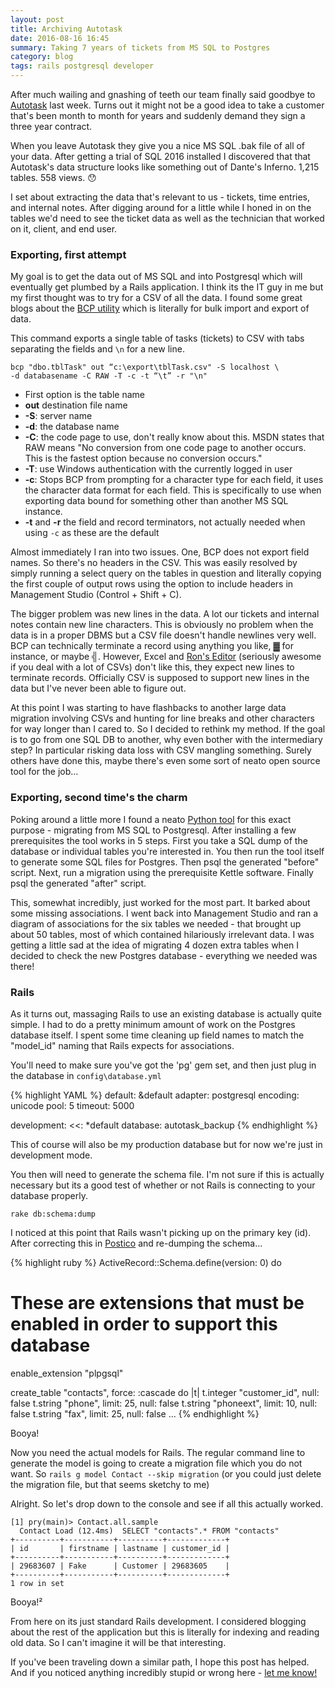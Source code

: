 ```yaml
---
layout: post
title: Archiving Autotask
date: 2016-08-16 16:45
summary: Taking 7 years of tickets from MS SQL to Postgres
category: blog
tags: rails postgresql developer
---
```


After much wailing and gnashing of teeth our team finally said goodbye to [Autotask][1] last week.  Turns out it might not be a good idea to take a customer that's been month to month for years and suddenly demand they sign a three year contract.  

When you leave Autotask they give you a nice MS SQL .bak file of all of your data.   After getting a trial of SQL 2016 installed I discovered that that Autotask's data structure looks like something out of Dante's Inferno.  1,215 tables.  558 views. 😯 

I set about extracting the data that's relevant to us - tickets, time entries, and internal notes.  After digging around for a little while I honed in on the tables we'd need to see the ticket data as well as the technician that worked on it, client, and end user.  

### Exporting, first attempt

My goal is to get the data out of MS SQL and into Postgresql which will eventually get plumbed by a Rails application.  I think its the IT guy in me but my first thought was to try for a CSV of all the data.  I found some great blogs about the [BCP utility][2] which is literally for bulk import and export of data.

This command exports a single table of tasks (tickets) to CSV with tabs separating the fields and ```\n``` for a new line.  

```
bcp "dbo.tblTask" out “c:\export\tblTask.csv" -S localhost \
-d databasename -C RAW -T -c -t “\t” -r "\n"
```

* First option is the table name
* **out** destination file name
* **-S**: server name
* **-d**: the database name
* **-C**: the code page to use, don't really know about this.  MSDN states that RAW means "No conversion from one code page to another occurs. This is the fastest option because no conversion occurs."
* **-T**: use Windows authentication with the currently logged in user
* **-c**: Stops BCP from prompting for a character type for each field, it uses the character data format for each field.  This is specifically to use when exporting data bound for something other than another MS SQL instance.
* **-t** and **-r** the field and record terminators, not actually needed when using ```-c``` as these are the default

Almost immediately I ran into two issues.  One, BCP
does not export field names.  So there's no headers in the CSV.  This was easily resolved by simply running a select query on the tables in question and literally copying the first couple of output rows using the option to include headers in Management Studio (Control + Shift + C).

The bigger problem was new lines in the data.  A lot our tickets and internal notes contain new line characters.  This is obviously no problem when the data is in a proper DBMS but a CSV file doesn't handle newlines very well.  BCP can technically terminate a record using anything you like,  ▓ for instance, or maybe ╣. However, Excel and [Ron's Editor][3] (seriously awesome if you deal with a lot of CSVs) don't like this, they expect new lines to terminate records.  Officially CSV is supposed to support new lines in the data but I've never been able to figure out.

At this point I was starting to have flashbacks to another large data migration involving CSVs and hunting for line breaks and other characters for way longer than I cared to. So I decided to rethink my method.  If the goal is to go from one SQL DB to another, why even bother with the intermediary step?  In particular risking data loss with CSV mangling something.  Surely others have done this, maybe there's even some sort of neato open source tool for the job...

### Exporting, second time's the charm

Poking around a little more I found a neato [Python tool][4] for this exact purpose - migrating from MS SQL to Postgresql.  After installing a few prerequisites the tool works in 5 steps.  First you take a SQL dump of the database or individual tables you're interested in.  You then run the tool itself to generate some SQL files for Postgres.  Then psql the generated "before" script. Next, run a migration using the prerequisite Kettle software.  Finally psql the generated "after" script.

This, somewhat incredibly, just worked for the most part.  It barked about some missing associations. I went back into Management Studio and ran a diagram of associations for the six tables we needed - that brought up about 50 tables, most of which contained hilariously irrelevant data.  I was getting a little sad at the idea of migrating 4 dozen extra tables when I decided to check the new Postgres database - everything we needed was there!

### Rails

As it turns out, massaging Rails to use an existing database is actually quite simple.  I had to do a pretty minimum amount of work on the Postgres database itself.  I spent some time cleaning up field names to match the "model_id" naming that Rails expects for associations.   

You'll need to make sure you've got the 'pg' gem set, and then just plug in the database in ```config\database.yml```

{% highlight YAML %}
default: &default
  adapter: postgresql
  encoding: unicode
  pool: 5
  timeout: 5000

development:
  <<: *default
  database: autotask_backup
{% endhighlight %}

This of course will also be my production database but for now we're just in development mode.

You then will need to generate the schema file.  I'm not sure if this is actually necessary but its a good test of whether or not Rails is connecting to your database properly.

```rake db:schema:dump```

I noticed at this point that Rails wasn't picking up on the  primary key (id).  After correcting this in [Postico][5] and re-dumping the schema...

{% highlight ruby %}
ActiveRecord::Schema.define(version: 0) do

  # These are extensions that must be enabled in order to support this database
  enable_extension "plpgsql"

  create_table "contacts", force: :cascade do |t|
    t.integer  "customer_id",                              null: false
    t.string   "phone",                        limit: 25,  null: false
    t.string   "phoneext",                     limit: 10,  null: false
    t.string   "fax",                          limit: 25,  null: false
...
{% endhighlight %}

Booya!

Now you need the actual models for Rails.  The regular command line to generate the model is going to create a migration file which you do not want.  So ```rails g model Contact --skip migration``` (or you could just delete the migration file, but that seems sketchy to me)

Alright.  So let's drop down to the console and see if all this actually worked.

```
[1] pry(main)> Contact.all.sample
  Contact Load (12.4ms)  SELECT "contacts".* FROM "contacts"
+----------+-----------+----------+-------------+
| id       | firstname | lastname | customer_id |
+----------+-----------+----------+-------------+
| 29683607 | Fake      | Customer | 29683605    |
+----------+-----------+----------+-------------+
1 row in set
```

Booya!²

From here on its just standard Rails development.  I
considered blogging about the rest of the application but this is literally for indexing and reading old data.  So I can't imagine it will be that interesting. 

If you've been traveling down a similar path, I hope this post has helped. And if you noticed anything incredibly stupid or wrong here - <a href="{{ site.baseurl }}/contact/">let me know!</a> 

[1]: http://www.autotask.net
[2]: https://msdn.microsoft.com/en-us/library/ms162802.aspx
[3]: http://www.ronsplace.eu/Products/RonsEditor
[4]: https://github.com/dalibo/sqlserver2pgsql
[5]: https://eggerapps.at/postico/

